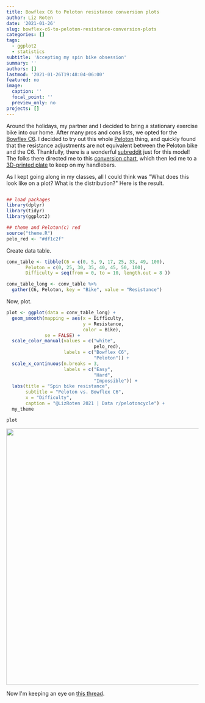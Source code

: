 ```yaml
---
title: Bowflex C6 to Peloton resistance conversion plots
author: Liz Roten
date: '2021-01-26'
slug: bowflex-c6-to-peloton-resistance-conversion-plots
categories: []
tags:
  - ggplot2
  - statistics
subtitle: 'Accepting my spin bike obsession'
summary: ''
authors: []
lastmod: '2021-01-26T19:48:04-06:00'
featured: no
image:
  caption: ''
  focal_point: ''
  preview_only: no
projects: []
---
```




Around the holidays, my partner and I decided to bring a stationary exercise bike into our home. After many pros and cons lists, we opted for the [Bowflex C6](https://www.bowflex.com/bikes/c6/100894.html). I decided to try out this whole [Peloton](https://www.onepeloton.com/) thing, and quickly found that the resistance adjustments are not equivalent between the Peloton bike and the C6. Thankfully, there is a wonderful [subreddit](https://www.reddit.com/r/SchwinnIC4_BowflexC6/) just for this model! The folks there directed me to this [conversion chart](https://www.reddit.com/r/pelotoncycle/wiki/index/resistancechart), which then led me to a [3D-printed plate](https://www.etsy.com/listing/940670883/schwinn-ic4-exercise-bike-resistance?ref=hp_opfy-3&frs=1&bes=1) to keep on my handlebars. 


As I kept going along in my classes, all I could think was "What does this look like on a plot? What is the distribution?" Here is the result. 


```r

## load packages
library(dplyr)
library(tidyr)
library(ggplot2)

## theme and Peloton(c) red
source("theme.R")
pelo_red <- "#df1c2f"
```


Create data table.  


```r
conv_table <- tibble(C6 = c(0, 5, 9, 17, 25, 33, 49, 100),
       Peloton = c(0, 25, 30, 35, 40, 45, 50, 100),
       Difficulty = seq(from = 0, to = 10, length.out = 8 ))

conv_table_long <- conv_table %>% 
  gather(C6, Peloton, key = "Bike", value = "Resistance")
```

Now, plot.  


```r
plot <- ggplot(data = conv_table_long) +
  geom_smooth(mapping = aes(x = Difficulty,
                            y = Resistance,
                            color = Bike),
              se = FALSE) + 
  scale_color_manual(values = c("white",
                                pelo_red),
                     labels = c("Bowflex C6",
                                "Peloton")) +
  scale_x_continuous(n.breaks = 3,
                     labels = c("Easy",
                                "Hard",
                                "Impossible")) +
  labs(title = "Spin bike resistance",
       subtitle = "Peloton vs. Bowflex C6",
       x = "Difficulty",
       caption = "@LizRoten 2021 | Data r/pelotoncycle") +
  my_theme  

plot
```

<img src="{{< blogdown/postref >}}index.en_files/figure-html/unnamed-chunk-4-1.png" width="672" />




Now I'm keeping an eye on [this thread](https://www.reddit.com/r/SchwinnIC4_BowflexC6/comments/l5pgos/i_built_a_schwinntopeloton_resistance_converter/).  
